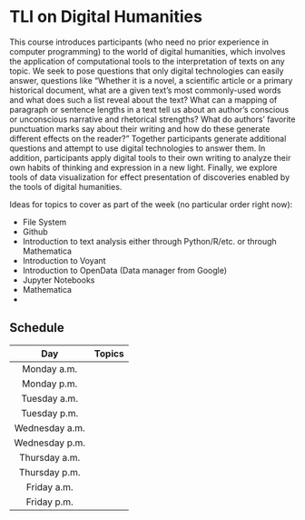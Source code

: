 # TLI on Digital Humanities

This course introduces participants (who need no prior experience in computer programming) to the world of digital humanities, which involves the application of computational tools to the interpretation of texts on any topic.  We seek to pose questions that only digital technologies can easily answer, questions like “Whether it is a novel, a scientific article or a primary historical document, what are a given text’s most commonly-used words and what does such a list reveal about the text?  What can a mapping of paragraph or sentence lengths in a text tell us about an author’s conscious or unconscious narrative and rhetorical strengths?  What do authors’ favorite punctuation marks say about their writing and how do these generate different effects on the reader?”  Together participants generate additional questions and attempt to use digital technologies to answer them.  In addition, participants apply digital tools to their own writing to analyze their own habits of thinking and expression in a new light.  Finally, we explore tools of data visualization for effect presentation of discoveries enabled by the tools of digital humanities.

Ideas for topics to cover as part of the week (no particular order right now):

* File System
* Github
* Introduction to text analysis either through Python/R/etc. or through Mathematica
* Introduction to Voyant
* Introduction to OpenData (Data manager from Google)
* Jupyter Notebooks
* Mathematica
* 

## Schedule
|Day |Topics|
|:----:|:-----|
|Monday a.m.| |
|Monday p.m.| |
|Tuesday a.m.| |
|Tuesday p.m.| |
|Wednesday a.m.| |
|Wednesday p.m.| |
|Thursday a.m.| |
|Thursday p.m.| |
|Friday a.m.| |
|Friday p.m.| |
